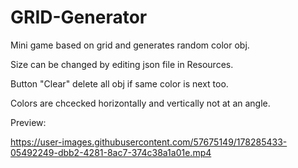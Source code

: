 # GRID-Generator
Mini game based on grid and generates random color obj. 

Size can be changed by editing json file in Resources.

Button "Clear" delete all obj if same color is next too.

Colors are chcecked horizontally and vertically not at an angle.

Preview:

https://user-images.githubusercontent.com/57675149/178285433-05492249-dbb2-4281-8ac7-374c38a1a01e.mp4
